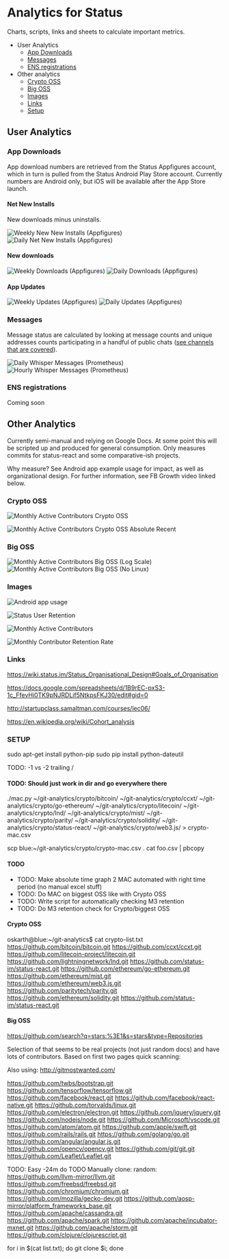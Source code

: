 # Analytics for Status

Charts, scripts, links and sheets to calculate important metrics.



- User Analytics
  - [App Downloads](#app-downloads)
  - [Messages](#messages)
  - [ENS registrations](#ens-registrations)
- Other analytics
  - [Crypto OSS](#crypto-oss)
  - [Big OSS](#big-oss)
  - [Images](#images)
  - [Links](#links)
  - [Setup](#setup)



## User Analytics

### App Downloads

App download numbers are retrieved from the Status Appfigures account, which in turn is pulled from the Status Android Play Store account. Currently numbers are Android only, but iOS will be available after the App Store launch.

#### Net New Installs

New downloads minus uninstalls.

![Weekly New New Installs (Appfigures)](netnewinstalls_weekly.png "Weekly Net New Installs (Appfigures)")
![Daily Net New Installs (Appfigures)](netnewinstalls_daily.png "Daily Net New Installs (Appfigures)")

#### New downloads

![Weekly Downloads (Appfigures)](downloads_weekly.png "Weekly Downloads (Appfigures)")
![Daily Downloads (Appfigures)](downloads_daily.png "Daily Downloads (Appfigures)")

#### App Updates

![Weekly Updates (Appfigures)](updates_weekly.png "Weekly Updates (Appfigures)")
![Daily Updates (Appfigures)](updates_daily.png "Daily Updates (Appfigures)")

### Messages

Message status are calculated by looking at message counts and unique addresses counts participating in a handful of public chats ([see channels that are covered](https://github.com/status-im/infra-eth-cluster/blob/master/ansible/roles/statusd-pubchats-bot/defaults/main.yml#L17)).

![Daily Whisper Messages (Prometheus)](whisper_messages_daily.png "Daily Whisper Messages (Prometheus)")
![Hourly Whisper Messages (Prometheus)](whisper_messages_hourly.png "Hourly Whisper Messages (Prometheus)")

### ENS registrations

Coming soon

## Other Analytics

Currently semi-manual and relying on Google Docs. At some point this will be scripted up and produced for general consumption. Only measures commits for status-react and some comparative-ish projects.

Why measure? See Android app example usage for impact, as well as organizational design. For further information, see FB Growth video linked below.

### Crypto OSS



![Monthly Active Contributors Crypto OSS](mac_crypto_oss.png "Monthly Active Contributors Crypto OSS")

![Monthly Active Contributors Crypto OSS Absolute Recent](mac_crypto_oss_absolute_recent.png "Monthly Active Contributors Crypto OSS Absolute Recent")

### Big OSS

![Monthly Active Contributors Big OSS (Log Scale)](mac_big_oss_log.png "Monthly Active Contributors Big OSS (Log Scale)")
![Monthly Active Contributors Big OSS (No Linux)](mac_big_oss_no_linux.png "Monthly Active Contributors Big OSS (No Linux)")

### Images

![Android app usage](app_retention_example.png "Android app usage")

![Status User Retention](status_user_retention.png "Status User Retention")

![Monthly Active Contributors](mac_example.png "Monthly Active Contributors")

![Monthly Contributor Retention Rate](mcrr_example.png "Monthly Contributor Retention Rate")

### Links

https://wiki.status.im/Status_Organisational_Design#Goals_of_Organisation

https://docs.google.com/spreadsheets/d/1B9rEC-pxS3-1c_FfevHi0TK9pNJRDLif5NtkpsFKJ30/edit#gid=0

http://startupclass.samaltman.com/courses/lec06/

https://en.wikipedia.org/wiki/Cohort_analysis



### SETUP

sudo apt-get install python-pip
sudo pip install python-dateutil

TODO: -1 vs -2 trailing /

#### TODO: Should just work in dir and go everywhere there
./mac.py ~/git-analytics/crypto/bitcoin/ ~/git-analytics/crypto/ccxt/ ~/git-analytics/crypto/go-ethereum/ ~/git-analytics/crypto/litecoin/ ~/git-analytics/crypto/lnd/ ~/git-analytics/crypto/mist/ ~/git-analytics/crypto/parity/ ~/git-analytics/crypto/solidity/ ~/git-analytics/crypto/status-react/ ~/git-analytics/crypto/web3.js/ > crypto-mac.csv

scp blue:~/git-analytics/crypto/crypto-mac.csv .
cat foo.csv | pbcopy

#### TODO

- TODO: Make absolute time graph 2 MAC automated with right time period (no manual excel stuff)
- TODO: Do MAC on biggest OSS like with Crypto OSS
- TODO: Write script for automatically checking M3 retention
- TODO: Do M3 retention check for Crypto/biggest OSS

#### Crypto OSS

oskarth@blue:~/git-analytics$ cat crypto-list.txt
https://github.com/bitcoin/bitcoin.git
https://github.com/ccxt/ccxt.git
https://github.com/litecoin-project/litecoin.git
https://github.com/lightningnetwork/lnd.git
https://github.com/status-im/status-react.git
https://github.com/ethereum/go-ethereum.git
https://github.com/ethereum/mist.git
https://github.com/ethereum/web3.js.git
https://github.com/paritytech/parity.git
https://github.com/ethereum/solidity.git
https://github.com/status-im/status-react.git

#### Big OSS

https://github.com/search?q=stars:%3E1&s=stars&type=Repositories

Selection of that seems to be real projects (not just random docs) and have lots of contributors. Based on first two pages quick scanning:

Also using: http://gitmostwanted.com/

https://github.com/twbs/bootstrap.git
https://github.com/tensorflow/tensorflow.git
https://github.com/facebook/react.git
https://github.com/facebook/react-native.git
https://github.com/torvalds/linux.git
https://github.com/electron/electron.git
https://github.com/jquery/jquery.git
https://github.com/nodejs/node.git
https://github.com/Microsoft/vscode.git
https://github.com/atom/atom.git
https://github.com/apple/swift.git
https://github.com/rails/rails.git
https://github.com/golang/go.git
https://github.com/angular/angular.js.git
https://github.com/opencv/opencv.git
https://github.com/git/git.git
https://github.com/Leaflet/Leaflet.git

TODO: Easy -24m do
TODO Manually clone: random:
https://github.com/llvm-mirror/llvm.git
https://github.com/freebsd/freebsd.git
https://github.com/chromium/chromium.git
https://github.com/mozilla/gecko-dev.git
https://github.com/aosp-mirror/platform_frameworks_base.git
https://github.com/apache/cassandra.git
https://github.com/apache/spark.git
https://github.com/apache/incubator-mxnet.git
https://github.com/apache/storm.git
https://github.com/clojure/clojurescript.git

for i in $(cat list.txt); do git clone $i; done
